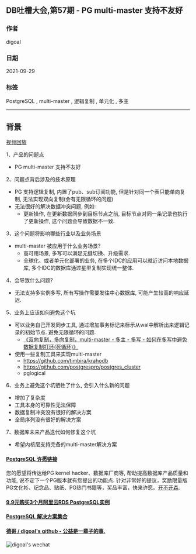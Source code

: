 ## DB吐槽大会,第57期 - PG multi-master 支持不友好   
  
### 作者  
digoal  
  
### 日期  
2021-09-29   
  
### 标签  
PostgreSQL , multi-master , 逻辑复制 , 单元化 , 多主    
  
----  
  
## 背景  
[视频回放]()  
  
1、产品的问题点  
- PG multi-master 支持不友好   
  
2、问题点背后涉及的技术原理  
- PG 支持逻辑复制, 内置了pub、sub订阅功能, 但是针对同一个表只能单向复制, 无法实现双向复制(会有无限循环的问题)  
- 无法很好的解决数据冲突问题, 例如:   
    - 更新操作, 在更新数据同步到目标节点之前, 目标节点对同一条记录也执行了更新操作, 这个问题会导致数据不一致.   
  
3、这个问题将影响哪些行业以及业务场景  
- multi-master 被应用于什么业务场景?   
    - 高可用场景, 多写可以满足无缝切换、升级需求.    
    - 全球化、或者单元化部署的业务, 在多个IDC的应用可以就近访问本地数据库, 多个IDC的数据库通过星型复制实现统一整体.   
  
4、会导致什么问题?  
- 无法支持多实例多写, 所有写操作需要发往中心数据库, 可能产生较高的响应延迟.   
  
5、业务上应该如何避免这个坑  
- 可以业务自己开发同步工具, 通过增加事务标记来标示从wal中解析出来逻辑记录的初始节点. 避免无限循环的问题.   
    - [《双向复制，多向复制，multi-master - 多主 - 多写 - 如何在多写中避免数据复制打环(死循环)》](../201811/20181119_01.md)    
- 使用一些复制工具来实现multi-master   
    - https://github.com/timbira/krahodb    
    - https://github.com/postgrespro/postgres_cluster    
    - pglogical  
  
6、业务上避免这个坑牺牲了什么, 会引入什么新的问题  
- 增加了复杂度  
- 工具本身的可靠性无法保障  
- 数据复制冲突没有很好的解决方案  
- 全局序列没有很好的解决方案  
  
7、数据库未来产品迭代如何修复这个坑  
- 希望内核层支持完备的multi-master解决方案    
  
  
  
#### [PostgreSQL 许愿链接](https://github.com/digoal/blog/issues/76 "269ac3d1c492e938c0191101c7238216")
您的愿望将传达给PG kernel hacker、数据库厂商等, 帮助提高数据库产品质量和功能, 说不定下一个PG版本就有您提出的功能点. 针对非常好的提议，奖励限量版PG文化衫、纪念品、贴纸、PG热门书籍等，奖品丰富，快来许愿。[开不开森](https://github.com/digoal/blog/issues/76 "269ac3d1c492e938c0191101c7238216").  
  
  
#### [9.9元购买3个月阿里云RDS PostgreSQL实例](https://www.aliyun.com/database/postgresqlactivity "57258f76c37864c6e6d23383d05714ea")
  
  
#### [PostgreSQL 解决方案集合](https://yq.aliyun.com/topic/118 "40cff096e9ed7122c512b35d8561d9c8")
  
  
#### [德哥 / digoal's github - 公益是一辈子的事.](https://github.com/digoal/blog/blob/master/README.md "22709685feb7cab07d30f30387f0a9ae")
  
  
![digoal's wechat](../pic/digoal_weixin.jpg "f7ad92eeba24523fd47a6e1a0e691b59")
  
